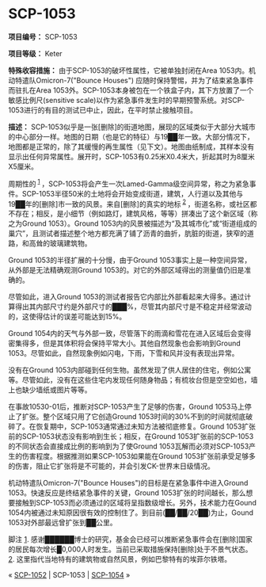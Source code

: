 # SCP-1053
                        


**项目编号：** SCP-1053

**项目等级：** Keter

**特殊收容措施：** 由于SCP-1053的破坏性属性，它被单独封闭在Area 1053内。机动特遣队Omicron-7("Bounce Houses") 应随时保持警惕，并为了结束紧急事件而驻扎在Area 1053外。SCP-1053本身被包在一个铁盒子内，其下方放置了一个敏感比例尺(sensitive scale)以作为紧急事件发生时的早期预警系统。对SCP-1053进行的有目的测试已中止，因此，在平时禁止接触项目。

**描述：** SCP-1053似乎是一张[删除]的街道地图，展现的区域类似于大部分大城市的中心部分一样。地图的日期（也是它的特征）与19██年一致。大部分情况下，地图都是正常的，除了其缓慢的再生属性（见下文）。地图由纸制成，其样本没有显示出任何异常属性。展开时，SCP-1053有0.25米X0.4米大，折起其时为8厘米X5厘米。

周期性的<sup class='footnoteref'>
 <a shape='rect' class='footnoteref' id='footnoteref-1' href='javascript:;' onclick='WIKIDOT.page.utils.scrollToReference(&apos;footnote-1&apos;)'>1</a>
</sup>，SCP-1053将会产生一次Lamed-Gamma级空间异常，称之为紧急事件。SCP-1053半径50米的土地将会开始变成街道，建筑，人行道以及其他与19██年的[删除]市一致的风景。来自[删除]的真实的地标<sup class='footnoteref'>
 <a shape='rect' class='footnoteref' id='footnoteref-2' href='javascript:;' onclick='WIKIDOT.page.utils.scrollToReference(&apos;footnote-2&apos;)'>2</a>
</sup>，街道名称，或社区都不存在；相反，是小细节（例如路灯，建筑风格，等等）拼凑出了这个新区域（称之为Ground 1053）。Ground 1053内的风景被描述为“及其城市化”或“街道组成的巢穴”，且测试者描述整个地方都充满了铺了沥青的曲折，肮脏的街道，狭窄的道路，和高耸的玻璃建筑物。

Ground 1053的半径扩展的十分慢，由于Ground 1053事实上是一种空间异常，从外部是无法精确观测Ground 1053的。对它的外部区域得出的测量值仍旧是准确的。

尽管如此，进入Ground 1053的测试者报告它内部比外部看起来大得多。通过计算得出其内部尺寸约是外部尺寸的███%，尽管其内部尺寸是不稳定并经常波动的，这使得估计的误差可能达到15%。

Ground 1054内的天气与外部一致，尽管落下的雨滴和雪花在进入区域后会变得密集得多，但是其体积将会保持平常大小。其他自然现象也会影响到Ground 1053。尽管如此，自然现象例如闪电，下雨，下雪和风并没有表现出异常。

没有在Ground 1053内部碰到任何生物。虽然发现了供人居住的住宅，例如公寓等。尽管如此，没有在这些住宅内发现任何随身物品；有梳妆台但是空空如也，墙上也缺少墙纸或图片等等。

在事故10530-01后，推断对SCP-1053产生了足够的伤害，Ground 1053马上停止了扩张。整个区域只用了它创造Ground 1053时间的30%不到的时间就彻底破碎了。在恢复期中，SCP-1053通常通过未知方法被彻底修复。Ground 1053扩张前的SCP-1053状态没有影响到生长；相反，在Ground 1053扩张前的SCP-1053的不同状态会直接成比例的影响到为了使Ground 1053瓦解而必须对SCP-1053产生的伤害程度。根据推测如果SCP-1053如果能在Ground 1053扩张前承受足够多的伤害，阻止它扩张将是不可能的，并会引发CK-世界末日级情况。

机动特遣队Omicron-7("Bounce Houses")的目标是在紧急事件中进入Ground 1053。快速反应是终结紧急事件的关键，Ground 1053扩张的时间越长，那么想要接触到SCP-1053而必须通过的区域将呈指数级增长。另外，技术能力在Gound 1054内被通过未知原因很有效的控制住了。到目前(██/██/20██)为止，Gound 1053对外部最远曾扩张到██公里。


脚注
<a shape='rect' href='javascript:;' onclick='WIKIDOT.page.utils.scrollToReference(&apos;footnoteref-1&apos;)'>1</a>. 感谢██████博士的研究，基金会已经可以推断紧急事件会在[删除]国家的居民每次增长█0,000人时发生。当前已采取措施保持[删除]处于不景气状态。
<a shape='rect' href='javascript:;' onclick='WIKIDOT.page.utils.scrollToReference(&apos;footnoteref-2&apos;)'>2</a>. 这里指代当地特有的建筑物或自然风景，例如巴黎特有的埃菲尔铁塔。



« [SCP-1052](/scp-1052) | SCP-1053 | [SCP-1054](/scp-1054) »





                    